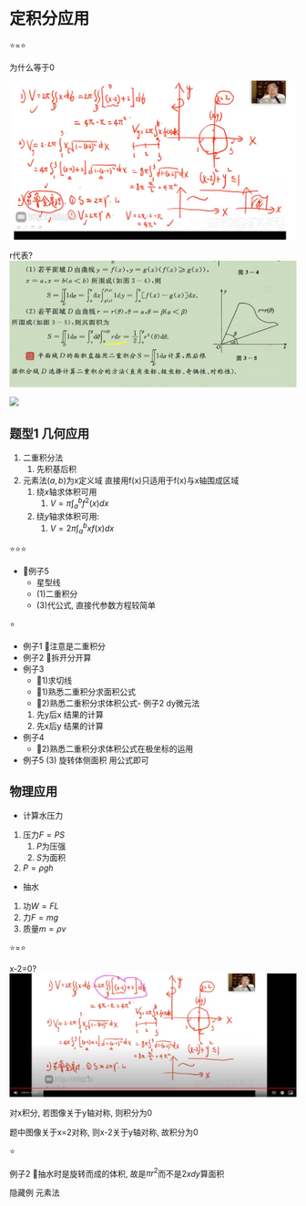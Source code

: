 # 定积分应用

⭐=⭐

为什么等于0

![20220904204731](https://raw.githubusercontent.com/Logible/Image/main/note_image/20220904204731.png)

r代表?![r代表](https://raw.githubusercontent.com/Logible/Image/main/note_image/20220903175055.png)

<image style="height:400px" src="https://raw.githubusercontent.com/Logible/Image/main/note_image/144feede9f47cc674b288126dfeb9a4.jpg"/>

## 题型1 几何应用

1. 二重积分法
   1. 先积基后积
2. 元素法$(a,b)$为x定义域 直接用f(x)只适用于f(x)与x轴围成区域
   1. 绕$x$轴求体积可用
      1. $V=\pi\int_{a}^{b}f^2(x)dx$
   2. 绕$y$轴求体积可用:
      1. $V=2\pi\int_{a}^{b}xf(x)dx$

⭐⭐⭐

- 💚例子5
  - 星型线
  - (1)二重积分
  - (3)代公式, 直接代参数方程较简单

⭐

- 例子1 💚注意是二重积分
- 例子2 💚拆开分开算
- 例子3
  - 💚1)求切线
  - 💚1)熟悉二重积分求面积公式
  - 💚2)熟悉二重积分求体积公式- 例子2 dy微元法
   1. 先y后x 结果的计算
   2. 先x后y 结果的计算
- 例子4
  - 💚2)熟悉二重积分求体积公式在极坐标的运用
- 例子5 (3) 旋转体侧面积 用公式即可

## 物理应用

- 计算水压力

1. 压力$F=PS$
   1. $P$为压强
   2. $S$为面积
2. $P = \rho gh$

- 抽水

1. 功$W = FL$
2. 力$F = mg$
3. 质量$m = \rho v$

⭐=⭐

x-2=0?![x-2=0?](https://raw.githubusercontent.com/Logible/Image/main/note_image/5e697ff83c16ad3c3e0caebb1c83dd3.jpg)

对x积分, 若图像关于y轴对称, 则积分为0

题中图像关于x=2对称, 则x-2关于y轴对称, 故积分为0

⭐

例子2 🏀抽水时是旋转而成的体积, 故是$\pi r^2$而不是$2xdy$算面积

隐藏例 元素法
